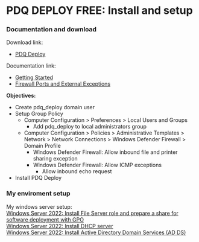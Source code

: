 # PDQ DEPLOY FREE: Install and setup
### Documentation and download
Download link:
* [PDQ Deploy](https://sales.pdq.com/products)

Documentation link:

* [Getting Started](https://documentation.pdq.com/PDQDeploy/16.1.0.0/Getting%20Started.pdf)
* [Firewall Ports and External Exceptions](https://help.pdq.com/hc/en-us/articles/220533627-Firewall-Ports-and-External-Exceptions)

<b>Objectives:</b>

* Create pdq_deploy domain user
* Setup Group Policy
    * Computer Configuration > Preferences > Local Users and Groups
        *   Add pdq_deploy to local administrators group
    * Computer Configuration  > Policies > Administrative Templates > Network > Network Connections > Windows Defender Firewall > Domain Profile
        * Windows Defender Firewall: Allow inbound file and printer sharing exception
        * Windows Defender Firewall: Allow ICMP exceptions
            * Allow inbound echo request
* Install PDQ Deploy

### My enviroment setup
My windows server setup: <br />
[Windows Server 2022: Install File Server role and prepare a share for software deployment with GPO](https://youtu.be/jEWSdC2qwyA) <br />
[Windows Server 2022: Install DHCP server](https://youtu.be/8n0MD9stQis) <br />
[Windows Server 2022: Install Active Directory Domain Services (AD DS)](https://youtu.be/1cYewbW3Tl0) <br />